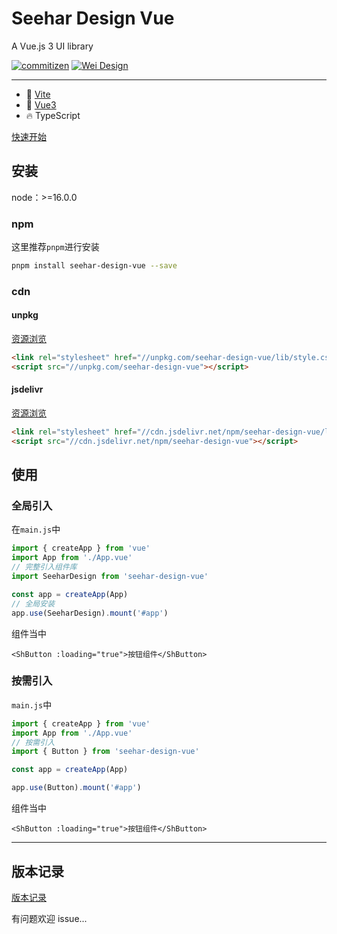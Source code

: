 # Seehar Design Vue

A Vue.js 3 UI library

[![commitizen](https://img.shields.io/badge/commitizen-friendly-brightgreen.svg)](http://commitizen.github.io/cz-cli)
[![Wei Design](https://img.shields.io/npm/v/seehar-design-vue.svg?style=flat-square)](https://www.npmjs.org/package/seehar-design-vue)

---

-   🔭 [Vite](https://vitejs.dev)
-   💪 [Vue3](https://vuejs.org)
-   🔥 TypeScript

[快速开始](https://seehar.github.io/seehar-design-vue/)

## 安装

node：>=16.0.0

### npm

这里推荐`pnpm`进行安装

```sh
pnpm install seehar-design-vue --save
```

### cdn

#### unpkg

[资源浏览](https://unpkg.com/seehar-design-vue/)

```html
<link rel="stylesheet" href="//unpkg.com/seehar-design-vue/lib/style.css" />
<script src="//unpkg.com/seehar-design-vue"></script>
```

#### jsdelivr

[资源浏览](https://cdn.jsdelivr.net/npm/seehar-design-vue/)

```html
<link rel="stylesheet" href="//cdn.jsdelivr.net/npm/seehar-design-vue/lib/style.css" />
<script src="//cdn.jsdelivr.net/npm/seehar-design-vue"></script>
```

## 使用

### 全局引入

在`main.js`中

```js
import { createApp } from 'vue'
import App from './App.vue'
// 完整引入组件库
import SeeharDesign from 'seehar-design-vue'

const app = createApp(App)
// 全局安装
app.use(SeeharDesign).mount('#app')
```

组件当中

```vue
<ShButton :loading="true">按钮组件</ShButton>
```

### 按需引入

`main.js`中

```js
import { createApp } from 'vue'
import App from './App.vue'
// 按需引入
import { Button } from 'seehar-design-vue'

const app = createApp(App)

app.use(Button).mount('#app')
```

组件当中

```vue
<ShButton :loading="true">按钮组件</ShButton>
```

---

## 版本记录

[版本记录](CHANGELOG.md)

有问题欢迎 issue...

